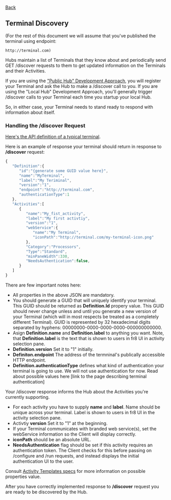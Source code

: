 [Back](https://github.com/Fr8org/Fr8Core/blob/master/Docs/ForDevelopers/DevelopmentGuides/PlatformIdependentTerminalDeveloperGuide.md)


## Terminal Discovery

(For the rest of this document we will assume that you've published the terminal using endpoint: 

	http://terminal.com)
	
Hubs maintain a list of Terminals that they know about and periodically send GET /discover requests to them to get updated information on the Terminals and their Activities.

If you are using the ["Public Hub" Development Approach](https://github.com/Fr8org/Fr8Core/blob/master/Docs/ForDevelopers/DevelopmentGuides/ChoosingADevelopmentApproach.md), you will register your Terminal and ask the Hub to make a /discover call to you. If you are using the "Local Hub" Development Approach, you'll generally trigger /discover calls to your Terminal each time you startup your local Hub.

So, in either case, your Terminal needs to stand ready to respond with information about itself.

### Handling the /discover Request

[Here's the API definition of a typical terminal](https://terminalfr8core.fr8.co/swagger/ui/index#!/Terminal/Terminal_Get). 

Here is an example of response your terminal should return in response to **/discover** request:
```javascript
{
   "Definition":{
      "id":"{generate some GUID value here}",
      "name":"MyTerminal",
      "label":"My Teriminal",
      "version":"1",
      "endpoint":"http://terminal.com",
      "authenticationType":1
   },
   "Activities":[
      {
         "name":"My_fist_activity",
         "label":"My first activtiy",
         "version":"1",
         "webService":{
            "name":"My Terminal",
            "iconPath":"http://terminal.com/my-terminal-icon.png"
         },
         "Category":"Processors",
         "Type":"Standard",
         "minPaneWidth":330,
         "NeedsAuthentication":false,
      }
   ]
}
```

There are few important notes here:
* All properties in the above JSON are mandatory.
* You should generate a GUID that will uniquely identify your terminal. This GUID should be returned as **Definition.Id** propery value. This GUID should never change unless and until you generate a new version of your Terminal (which will in most respects be treated as a completely different Terminal). GUID is represented by 32 hexadecimal digits separated by hyphens: 00000000-0000-0000-0000-000000000000.
* Asign **Definition.name** and **Definition.label** to anything you want. Note, that **Definition.label** is the text that is shown to users in fr8 UI in activity selection pane.
* **Definition.version**  Set it to "1" initially. 
* **Definiton.endpoint** The address of the termninal's publically accessible HTTP endpoint. 
* **Definition.authenticationType** defines what kind of authentication your terminal is going to use. We will not use authentication for now. Read about possible values here [link to the page describing terminal authentication]
 
Your /discover response informs the Hub about the Activities you're currently supporting. 

* For each activity you have to supply **name** and **label**. Name should be unique across your terminal. Label is shown to users in fr8 UI in the activity selection pane. 
* Activtiy **version** Set it to "1" at the beginning.</i>
* If your Terminal communicates with branded web service(s), set the webService information so the Client will display correctly.
* **iconPath** should be an absolute URL. 
* **NeedsAuthentication** flag should be set if this activity requires an authentication token. The Client checks for this before passing on /configure and /run requests, and instead displays the initial authentication UI to the user. 

Consult [Activity Templates specs](https://github.com/Fr8org/Fr8Core/blob/master/Docs/ForDevelopers/Objects/ActivityTemplates.md) for more information on possible properties value.

After you have correctly implemented response to **/discover** request you are ready to be discovered by the Hub. 
